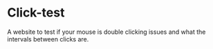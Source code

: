 # Click-test
A website to test if your mouse is double clicking issues and what the intervals between clicks are.
